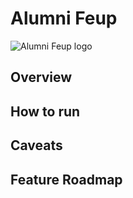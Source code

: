 # Alumni Feup

![Alumni Feup logo](https://github.com/user-attachments/assets/30b40ad6-b9af-477b-ba25-41d52922434f)

## Overview

## How to run

<!-- TODO: Write this section -->

## Caveats

## Feature Roadmap
